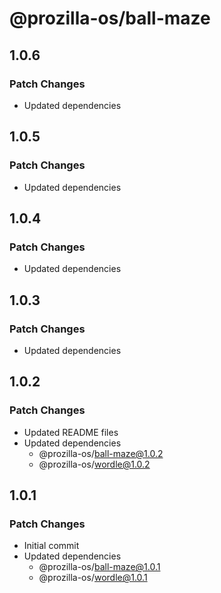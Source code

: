 # @prozilla-os/ball-maze

## 1.0.6

### Patch Changes

- Updated dependencies

## 1.0.5

### Patch Changes

- Updated dependencies

## 1.0.4

### Patch Changes

- Updated dependencies

## 1.0.3

### Patch Changes

- Updated dependencies

## 1.0.2

### Patch Changes

- Updated README files
- Updated dependencies
  - @prozilla-os/ball-maze@1.0.2
  - @prozilla-os/wordle@1.0.2

## 1.0.1

### Patch Changes

- Initial commit
- Updated dependencies
  - @prozilla-os/ball-maze@1.0.1
  - @prozilla-os/wordle@1.0.1
